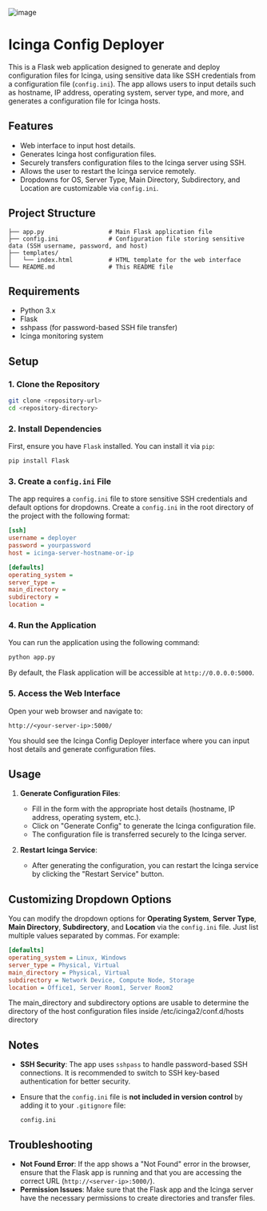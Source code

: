 ![image](https://github.com/user-attachments/assets/25b5cd45-0672-4ae7-a5c3-6f5c640230ec)

# Icinga Config Deployer

This is a Flask web application designed to generate and deploy configuration files for Icinga, using sensitive data like SSH credentials from a configuration file (`config.ini`). The app allows users to input details such as hostname, IP address, operating system, server type, and more, and generates a configuration file for Icinga hosts.

## Features
- Web interface to input host details.
- Generates Icinga host configuration files.
- Securely transfers configuration files to the Icinga server using SSH.
- Allows the user to restart the Icinga service remotely.
- Dropdowns for OS, Server Type, Main Directory, Subdirectory, and Location are customizable via `config.ini`.

## Project Structure

```
├── app.py                  # Main Flask application file
├── config.ini              # Configuration file storing sensitive data (SSH username, password, and host)
├── templates/
│   └── index.html          # HTML template for the web interface
└── README.md               # This README file
```

## Requirements

- Python 3.x
- Flask
- sshpass (for password-based SSH file transfer)
- Icinga monitoring system

## Setup

### 1. Clone the Repository

```bash
git clone <repository-url>
cd <repository-directory>
```

### 2. Install Dependencies

First, ensure you have `Flask` installed. You can install it via `pip`:

```bash
pip install Flask
```

### 3. Create a `config.ini` File

The app requires a `config.ini` file to store sensitive SSH credentials and default options for dropdowns. Create a `config.ini` in the root directory of the project with the following format:

```ini
[ssh]
username = deployer
password = yourpassword
host = icinga-server-hostname-or-ip

[defaults]
operating_system = 
server_type = 
main_directory = 
subdirectory = 
location = 
```

### 4. Run the Application

You can run the application using the following command:

```bash
python app.py
```

By default, the Flask application will be accessible at `http://0.0.0.0:5000`.

### 5. Access the Web Interface

Open your web browser and navigate to:

```
http://<your-server-ip>:5000/
```

You should see the Icinga Config Deployer interface where you can input host details and generate configuration files.

## Usage

1. **Generate Configuration Files**:
   - Fill in the form with the appropriate host details (hostname, IP address, operating system, etc.).
   - Click on "Generate Config" to generate the Icinga configuration file.
   - The configuration file is transferred securely to the Icinga server.

2. **Restart Icinga Service**:
   - After generating the configuration, you can restart the Icinga service by clicking the "Restart Service" button.

## Customizing Dropdown Options

You can modify the dropdown options for **Operating System**, **Server Type**, **Main Directory**, **Subdirectory**, and **Location** via the `config.ini` file. Just list multiple values separated by commas. For example:

```ini
[defaults]
operating_system = Linux, Windows
server_type = Physical, Virtual
main_directory = Physical, Virtual
subdirectory = Network Device, Compute Node, Storage
location = Office1, Server Room1, Server Room2
```
The main_directory and subdirectory options are usable to determine the directory of the host configuration files inside /etc/icinga2/conf.d/hosts directory
## Notes

- **SSH Security**: The app uses `sshpass` to handle password-based SSH connections. It is recommended to switch to SSH key-based authentication for better security.
- Ensure that the `config.ini` file is **not included in version control** by adding it to your `.gitignore` file:
  
  ```
  config.ini
  ```

## Troubleshooting

- **Not Found Error**: If the app shows a "Not Found" error in the browser, ensure that the Flask app is running and that you are accessing the correct URL (`http://<server-ip>:5000/`).
- **Permission Issues**: Make sure that the Flask app and the Icinga server have the necessary permissions to create directories and transfer files.


